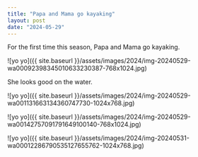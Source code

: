 ```yaml
---
title: "Papa and Mama go kayaking"
layout: post
date: "2024-05-29"
---
```


For the first time this season, Papa and Mama go kayaking.

![yo yo]({{ site.baseurl }}/assets/images/2024/img-20240529-wa00092398345010633230387-768x1024.jpg)

She looks good on the water.

![yo yo]({{ site.baseurl }}/assets/images/2024/img-20240529-wa001131663134360747730-1024x768.jpg)

![yo yo]({{ site.baseurl }}/assets/images/2024/img-20240529-wa00142757091791649100140-768x1024.jpg)

![yo yo]({{ site.baseurl }}/assets/images/2024/img-20240531-wa00012286790535127655762-1024x768.jpg)
